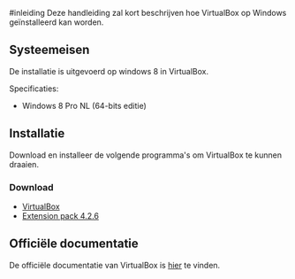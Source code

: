 #inleiding
Deze handleiding zal kort beschrijven hoe VirtualBox op Windows geïnstalleerd kan worden.

## Systeemeisen
De installatie is uitgevoerd op windows 8 in VirtualBox.

Specificaties:

* Windows 8 Pro NL (64-bits editie)


## Installatie
Download en installeer de volgende programma's om VirtualBox te kunnen draaien.

### Download
* [VirtualBox](http://download.virtualbox.org/virtualbox/4.2.16/VirtualBox-4.2.16-86992-Win.exe)
* [Extension pack 4.2.6](http://download.virtualbox.org/virtualbox/4.2.16/Oracle_VM_VirtualBox_Extension_Pack-4.2.16-86992.vbox-extpack)

## Officiële documentatie
De officiële documentatie van VirtualBox is [hier](https://www.virtualbox.org/wiki/Documentation) te vinden.

